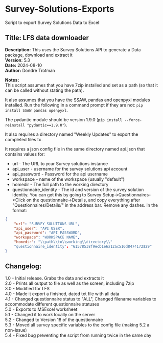 # Survey-Solutions-Exports
Script to export Survey Solutions Data to Excel

## Title: LFS data downloader
**Description:** This uses the Survey Solutions API to generate a Data package, download and extract it  
**Version:** 5.3  
**Date:** 2024-08-10  
**Author:** Dondre Trotman  

**Notes:**  
This script assumes that you have 7zip installed and set as a path (so that it can be called without stating the path). 

It also assumes that you have the SSAW, pandas and openpyxl modules installed. Run the following in a command prompt if they are not: `pip install SSAW pandas openpyxl`. 

The pydantic module should be version 1.9.0 (`pip install --force-reinstall "pydantic==1.9.0"`).   

It also requires a directory named "Weekly Updates" to export the completed files to.

It requires a json config file in the same directory named api.json that contains values for:
- url - The URL to your Survey solutions instance
- api_user - username for the survey solutions api account
- api_password - Password for the api username
- workspace - name of the workspace (usually "default")
- homedir - The full path to the working directory
- questionnaire_identity - The id and version of the survey solution identity. You can get this by going to Survey Setup->Questionnaires->Click on the questionnaire->Details, and copy everything after "Questionnaires/Details/" in the address bar. Remove any dashes.
In the format:  
```json
{
    "url": "SURVEY SOLUTIONS URL",
    "api_user": "API USER",
    "api_password": "API PASSWORD",
    "workspace": "WORKSPACE NAME",
    "homedir": "\\path\\to\\working\\directory\\"
    "questionnaire_identity": "61578538f9ecb1e6a12ac516d8474172$29"
}
```

## Changelog: 
1.0 - Initial release. Grabs the data and extracts it  
2.0 - Prints all output to file as well as the screen, including 7zip  
3.0 - Modified for LFS  
4.0 - Made it export a finished, dated txt file with all data  
4.1 - Changed questionnaire status to "ALL", Changed filename variables to accommodate different questionnaire statuses  
5.0 - Exports to MSExcel worksheet  
5.1 - Changed it to work locally on the server  
5.2 - Changed to Version 18 of the questionnaire  
5.3 - Moved all survey specific variables to the config file (making 5.2 a non-issue)  
5.4 - Fixed bug preventing the script from running twice in the same day  
